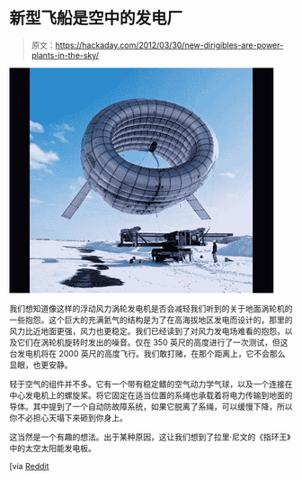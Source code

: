 # 新型飞船是空中的发电厂

> 原文：<https://hackaday.com/2012/03/30/new-dirigibles-are-power-plants-in-the-sky/>

![](img/bf9bb68cdd98fcee30a3532f56a54b0c.png "floating-power-plants")

我们想知道像这样的浮动风力涡轮发电机是否会减轻我们听到的关于地面涡轮机的一些抱怨。这个巨大的充满氦气的结构是为了在高海拔地区发电而设计的，那里的风力比近地面更强，风力也更稳定。我们已经读到了对风力发电场难看的抱怨，以及它们在涡轮机旋转时发出的噪音。仅在 350 英尺的高度进行了一次测试，但这台发电机将在 2000 英尺的高度飞行。我们敢打赌，在那个距离上，它不会那么显眼，也更安静。

轻于空气的组件并不多。它有一个带有稳定鳍的空气动力学气球，以及一个连接在中心发电机上的螺旋桨。将它固定在适当位置的系绳也承载着将电力传输到地面的导体。其中提到了一个自动防故障系统，如果它脱离了系绳，可以缓慢下降，所以你不必担心天塌下来砸到你身上。

这当然是一个有趣的想法。出于某种原因，这让我们想到了拉里·尼文的《指环王》中的太空太阳能发电板。

[via [Reddit](http://www.reddit.com/r/gadgets/comments/rjv50/altaeros_energies_floating_wind_turbines_tap_into)
